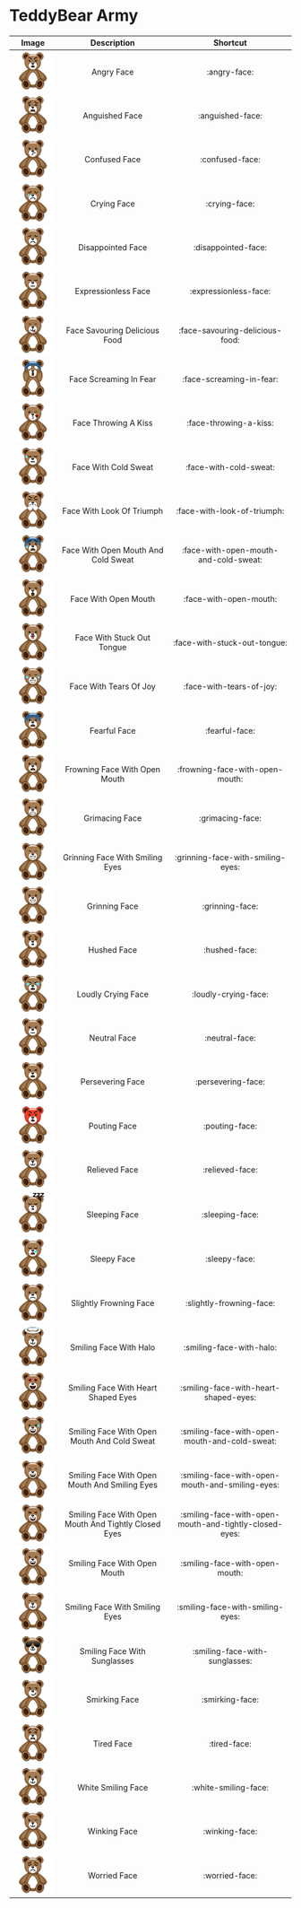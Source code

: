 # TeddyBear Army
| Image | Description | Shortcut |
| :---: | :---: | :---: |
![Alt text](https://raw.githubusercontent.com/JustOneMoreBlock/TeddyBear/master/128x128/angry-face.png "Angry Face ") | Angry Face | :angry-face:
![Alt text](https://raw.githubusercontent.com/JustOneMoreBlock/TeddyBear/master/128x128/anguished-face.png "Anguished Face ") | Anguished Face | :anguished-face:
![Alt text](https://raw.githubusercontent.com/JustOneMoreBlock/TeddyBear/master/128x128/confused-face.png "Confused Face ") | Confused Face | :confused-face:
![Alt text](https://raw.githubusercontent.com/JustOneMoreBlock/TeddyBear/master/128x128/crying-face.png "Crying Face ") | Crying Face | :crying-face:
![Alt text](https://raw.githubusercontent.com/JustOneMoreBlock/TeddyBear/master/128x128/disappointed-face.png "Disappointed Face ") | Disappointed Face | :disappointed-face:
![Alt text](https://raw.githubusercontent.com/JustOneMoreBlock/TeddyBear/master/128x128/expressionless-face.png "Expressionless Face ") | Expressionless Face | :expressionless-face:
![Alt text](https://raw.githubusercontent.com/JustOneMoreBlock/TeddyBear/master/128x128/face-savouring-delicious-food.png "Face Savouring Delicious Food ") | Face Savouring Delicious Food | :face-savouring-delicious-food:
![Alt text](https://raw.githubusercontent.com/JustOneMoreBlock/TeddyBear/master/128x128/face-screaming-in-fear.png "Face Screaming In Fear ") | Face Screaming In Fear | :face-screaming-in-fear:
![Alt text](https://raw.githubusercontent.com/JustOneMoreBlock/TeddyBear/master/128x128/face-throwing-a-kiss.png "Face Throwing A Kiss ") | Face Throwing A Kiss | :face-throwing-a-kiss:
![Alt text](https://raw.githubusercontent.com/JustOneMoreBlock/TeddyBear/master/128x128/face-with-cold-sweat.png "Face With Cold Sweat ") | Face With Cold Sweat | :face-with-cold-sweat:
![Alt text](https://raw.githubusercontent.com/JustOneMoreBlock/TeddyBear/master/128x128/face-with-look-of-triumph.png "Face With Look Of Triumph ") | Face With Look Of Triumph | :face-with-look-of-triumph:
![Alt text](https://raw.githubusercontent.com/JustOneMoreBlock/TeddyBear/master/128x128/face-with-open-mouth-and-cold-sweat.png "Face With Open Mouth And Cold Sweat ") | Face With Open Mouth And Cold Sweat | :face-with-open-mouth-and-cold-sweat:
![Alt text](https://raw.githubusercontent.com/JustOneMoreBlock/TeddyBear/master/128x128/face-with-open-mouth.png "Face With Open Mouth ") | Face With Open Mouth | :face-with-open-mouth:
![Alt text](https://raw.githubusercontent.com/JustOneMoreBlock/TeddyBear/master/128x128/face-with-stuck-out-tongue.png "Face With Stuck Out Tongue ") | Face With Stuck Out Tongue | :face-with-stuck-out-tongue:
![Alt text](https://raw.githubusercontent.com/JustOneMoreBlock/TeddyBear/master/128x128/face-with-tears-of-joy.png "Face With Tears Of Joy ") | Face With Tears Of Joy | :face-with-tears-of-joy:
![Alt text](https://raw.githubusercontent.com/JustOneMoreBlock/TeddyBear/master/128x128/fearful-face.png "Fearful Face ") | Fearful Face | :fearful-face:
![Alt text](https://raw.githubusercontent.com/JustOneMoreBlock/TeddyBear/master/128x128/frowning-face-with-open-mouth.png "Frowning Face With Open Mouth ") | Frowning Face With Open Mouth | :frowning-face-with-open-mouth:
![Alt text](https://raw.githubusercontent.com/JustOneMoreBlock/TeddyBear/master/128x128/grimacing-face.png "Grimacing Face ") | Grimacing Face | :grimacing-face:
![Alt text](https://raw.githubusercontent.com/JustOneMoreBlock/TeddyBear/master/128x128/grinning-face-with-smiling-eyes.png "Grinning Face With Smiling Eyes ") | Grinning Face With Smiling Eyes | :grinning-face-with-smiling-eyes:
![Alt text](https://raw.githubusercontent.com/JustOneMoreBlock/TeddyBear/master/128x128/grinning-face.png "Grinning Face ") | Grinning Face | :grinning-face:
![Alt text](https://raw.githubusercontent.com/JustOneMoreBlock/TeddyBear/master/128x128/hushed-face.png "Hushed Face ") | Hushed Face | :hushed-face:
![Alt text](https://raw.githubusercontent.com/JustOneMoreBlock/TeddyBear/master/128x128/loudly-crying-face.png "Loudly Crying Face ") | Loudly Crying Face | :loudly-crying-face:
![Alt text](https://raw.githubusercontent.com/JustOneMoreBlock/TeddyBear/master/128x128/neutral-face.png "Neutral Face ") | Neutral Face | :neutral-face:
![Alt text](https://raw.githubusercontent.com/JustOneMoreBlock/TeddyBear/master/128x128/persevering-face.png "Persevering Face ") | Persevering Face | :persevering-face:
![Alt text](https://raw.githubusercontent.com/JustOneMoreBlock/TeddyBear/master/128x128/pouting-face.png "Pouting Face ") | Pouting Face | :pouting-face:
![Alt text](https://raw.githubusercontent.com/JustOneMoreBlock/TeddyBear/master/128x128/relieved-face.png "Relieved Face ") | Relieved Face | :relieved-face:
![Alt text](https://raw.githubusercontent.com/JustOneMoreBlock/TeddyBear/master/128x128/sleeping-face.png "Sleeping Face ") | Sleeping Face | :sleeping-face:
![Alt text](https://raw.githubusercontent.com/JustOneMoreBlock/TeddyBear/master/128x128/sleepy-face.png "Sleepy Face ") | Sleepy Face | :sleepy-face:
![Alt text](https://raw.githubusercontent.com/JustOneMoreBlock/TeddyBear/master/128x128/slightly-frowning-face.png "Slightly Frowning Face ") | Slightly Frowning Face | :slightly-frowning-face:
![Alt text](https://raw.githubusercontent.com/JustOneMoreBlock/TeddyBear/master/128x128/smiling-face-with-halo.png "Smiling Face With Halo ") | Smiling Face With Halo | :smiling-face-with-halo:
![Alt text](https://raw.githubusercontent.com/JustOneMoreBlock/TeddyBear/master/128x128/smiling-face-with-heart-shaped-eyes.png "Smiling Face With Heart Shaped Eyes ") | Smiling Face With Heart Shaped Eyes | :smiling-face-with-heart-shaped-eyes:
![Alt text](https://raw.githubusercontent.com/JustOneMoreBlock/TeddyBear/master/128x128/smiling-face-with-open-mouth-and-cold-sweat.png "Smiling Face With Open Mouth And Cold Sweat ") | Smiling Face With Open Mouth And Cold Sweat | :smiling-face-with-open-mouth-and-cold-sweat:
![Alt text](https://raw.githubusercontent.com/JustOneMoreBlock/TeddyBear/master/128x128/smiling-face-with-open-mouth-and-smiling-eyes.png "Smiling Face With Open Mouth And Smiling Eyes ") | Smiling Face With Open Mouth And Smiling Eyes | :smiling-face-with-open-mouth-and-smiling-eyes:
![Alt text](https://raw.githubusercontent.com/JustOneMoreBlock/TeddyBear/master/128x128/smiling-face-with-open-mouth-and-tightly-closed-eyes.png "Smiling Face With Open Mouth And Tightly Closed Eyes ") | Smiling Face With Open Mouth And Tightly Closed Eyes | :smiling-face-with-open-mouth-and-tightly-closed-eyes:
![Alt text](https://raw.githubusercontent.com/JustOneMoreBlock/TeddyBear/master/128x128/smiling-face-with-open-mouth.png "Smiling Face With Open Mouth ") | Smiling Face With Open Mouth | :smiling-face-with-open-mouth:
![Alt text](https://raw.githubusercontent.com/JustOneMoreBlock/TeddyBear/master/128x128/smiling-face-with-smiling-eyes.png "Smiling Face With Smiling Eyes ") | Smiling Face With Smiling Eyes | :smiling-face-with-smiling-eyes:
![Alt text](https://raw.githubusercontent.com/JustOneMoreBlock/TeddyBear/master/128x128/smiling-face-with-sunglasses.png "Smiling Face With Sunglasses ") | Smiling Face With Sunglasses | :smiling-face-with-sunglasses:
![Alt text](https://raw.githubusercontent.com/JustOneMoreBlock/TeddyBear/master/128x128/smirking-face.png "Smirking Face ") | Smirking Face | :smirking-face:
![Alt text](https://raw.githubusercontent.com/JustOneMoreBlock/TeddyBear/master/128x128/tired-face.png "Tired Face ") | Tired Face | :tired-face:
![Alt text](https://raw.githubusercontent.com/JustOneMoreBlock/TeddyBear/master/128x128/white-smiling-face.png "White Smiling Face ") | White Smiling Face | :white-smiling-face:
![Alt text](https://raw.githubusercontent.com/JustOneMoreBlock/TeddyBear/master/128x128/winking-face.png "Winking Face ") | Winking Face | :winking-face:
![Alt text](https://raw.githubusercontent.com/JustOneMoreBlock/TeddyBear/master/128x128/worried-face.png "Worried Face ") | Worried Face | :worried-face:
